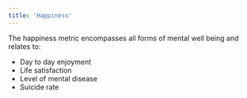 ```yaml
---
title: 'Happiness'
---
```


The happiness metric encompasses all forms of mental well being and relates to:

* Day to day enjoyment
* Life satisfaction
* Level of mental disease
* Suicide rate
